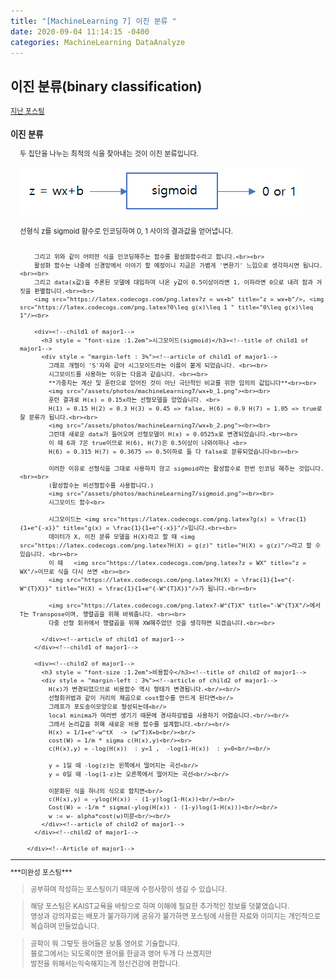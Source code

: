 ```yaml
---
title: "[MachineLearning 7] 이진 분류 "
date: 2020-09-04 11:14:15 -0400
categories: MachineLearning DataAnalyze
---
```

## 이진 분류(binary classification)

<div style = "font-size : 0.8em"><!--biggest-->
  <a href="https://can019.github.io/machinelearning/dataanalyze/MachineLearning-AI-6/">지난 포스팅</a>
  <div><!--main-->
    <div><!--major1-->
      <h3 style = "font-size :1.2em">이진 분류</h3><!--title of major1-->
      <div style = "margin-left : 3%"><!--Article of major1-->
        두 집단을 나누는 최적의 식을 찾아내는 것이 이진 분류입니다. <br><br>
        <img src="/assets/photos/machineLearning7/conversion.png"><br><br>
        선형식 z를 sigmoid 함수로 인코딩하여 0, 1 사이의 결과값을 얻어냅니다. <br><br>

        그리고 위와 같이 어떠한 식을 인코딩해주는 함수를 활성화함수라고 합니다.<br><br>
        활성화 함수는 나중에 신경망에서 이야기 할 예정이니 지금은 가볍게 '변환기' 느낌으로 생각하시면 됩니다.<br><br>
        그리고 data(x값)을 추론된 모델에 대입하여 나온 y값이 0.5이상이라면 1, 이하라면 0으로 내려 참과 거짓을 판별합니다.<br><br>
        <img src="https://latex.codecogs.com/png.latex?z = wx+b" title="z = wx+b"/>, <img src="https://latex.codecogs.com/png.latex?0\leq g(x)\leq 1 " title="0\leq g(x)\leq 1"/><br>

        <div><!--child1 of major1-->
          <h3 style = "font-size :1.2em">시그모이드(sigmoid)</h3><!--title of child1 of major1-->
          <div style = "margin-left : 3%"><!--article of child1 of major1-->
            그래프 개형이 'S'자와 같아 시그모이드라는 이름이 붙게 되었습니다. <br><br>
            시그모이드를 사용하는 이유는 다음과 같습니다. <br><br>
            **가중치는 계산 및 훈련으로 얻어진 것이 아닌 극단적인 비교를 위한 임의의 값입니다**<br><br>
            <img src="/assets/photos/machineLearning7/wx+b_1.png"><br><br>
            훈련 결과로 H(x) = 0.15x라는 선형모델을 얻었습니다. <br>
            H(1) = 0.15 H(2) = 0.3 H(3) = 0.45 => false, H(6) = 0.9 H(7) = 1.05 => true로 잘 분류가 됩니다.<br><br>
            <img src="/assets/photos/machineLearning7/wx+b_2.png"><br><br>
            그런데 새로운 data가 들어오며 선형모델이 H(x) = 0.0525x로 변경되었습니다.<br><br>
            이 때 6과 7은 true이므로 H(6), H(7)은 0.5이상이 나와야하나 <br>
            H(6) = 0.315 H(7) = 0.3675 => 0.5이하로 둘 다 false로 분류되었습니다<br><br>

            이러한 이유로 선형식을 그대로 사용하지 않고 sigmoid라는 활성함수로 한번 인코딩 해주는 것입니다.<br><br>
            (활성함수는 비선형함수를 사용합니다.)
            <img src="/assets/photos/machineLearning7/sigmoid.png"><br><br>
            시그모이드 함수<br>
            
            시그모이드는 <img src="https://latex.codecogs.com/png.latex?g(x) = \frac{1}{1+e^{-x}}" title="g(x) = \frac{1}{1+e^{-x}}"/>입니다.<br><br>
            데이터가 X, 이진 분류 모델을 H(X)라고 할 때 <img src="https://latex.codecogs.com/png.latex?H(X) = g(z)" title="H(X) = g(z)"/>라고 할 수 있습니다. <br><br>
            이 때   <img src="https://latex.codecogs.com/png.latex?z = WX" title="z = WX"/>이므로 식을 다시 쓰면 <br><br>
            <img src="https://latex.codecogs.com/png.latex?H(X) = \frac{1}{1+e^{-W^{T}X}}" title="H(X) = \frac{1}{1+e^{-W^{T}X}}"/>가 됩니다.<br><br>

            <img src="https://latex.codecogs.com/png.latex?-W^{T}X" title="-W^{T}X"/>에서 T는 Transpose이며, 행렬곱을 위해 바꿔줍니다. <br><br>
            다중 선형 회귀에서 행렬곱을 위해 XW해주었던 것을 생각하면 되겠습니다.<br><br>

          </div><!--article of child1 of major1-->
        </div><!--child1 of major1-->

        <div><!--child2 of major1-->
          <h3 style = "font-size :1.2em">비용함수</h3><!--title of child2 of major1-->
          <div style = "margin-left : 3%"><!--article of child2 of major1-->
            H(x)가 변경되었으므로 비용함수 역시 형태가 변경됩니다.<br/><br/>
            선형회귀법과 같이 거리의 제곱으로 cost함수를 만드게 된다면<br/>
            그래프가 포도송이모양으로 형성되는데<br/>
            local minima가 여러번 생기기 때문에 경사하강법을 사용하기 어렵습니다.<br/><br/>
            그래서 논리값을 위해 새로운 비용 함수를 설계합니다.<br/><br/>
            H(x) = 1/1+e^-w^tX  -> (w^T)X+b<br/><br/>
            cost(W) = 1/m * sigma c(H(x),y)<br/><br>
            c(H(x),y) = -log(H(x))  : y=1 ,  -log(1-H(x))  : y=0<br/><br/>

            y = 1일 때 -log(z)는 왼쪽에서 떨어지는 곡선<br/>
            y = 0일 때 -log(1-z)는 오른쪽에서 떨어지는 곡선<br/><br/>

            이분화된 식을 하나의 식으로 합치면<br/>
            c(H(x),y) = -ylog(H(x)) - (1-y)log(1-H(x))<br/><br/>
            Cost(W) = -1/m * sigma(-ylog(H(x)) - (1-y)log(1-H(x)))<br/><br/>
            w := w- alpha*cost(w)미분<br/><br/>
          </div><!--article of child2 of major1-->
        </div><!--child2 of major1-->

      </div><!--Article of major1-->
  </div><!--main-->

  <hr>
  ***미완성 포스팅*** <br>
  <div><!--<blockquote-->
    <blockquote>
      공부하며 작성하는 포스팅이기 때문에 수정사항이 생길 수 있습니다.
    </blockquote>
    <blockquote>
      해당 포스팅은 KAIST교육을 바탕으로 하며 이해에 필요한 추가적인 정보를 덧붙였습니다.<br/>
      영상과 강의자료는 배포가 불가하기에 공유가 불가하면 포스팅에 사용한 자료와 이미지는 개인적으로 복습하며 만들었습니다.
    </blockquote>
  	<blockquote>
      공학이 뭐 그렇듯 용어들은 보통 영어로 기술합니다.<br/>
   	  블로그에서는 되도록이면 용어를 한글과 영어 두개 다 쓰겠지만<br/>
   	  발전을 위해서는익숙해지는게 정신건강에 편합니다.
    </blockquote>
  </div><!--<blockquote-->
</div><!--biggest-->

